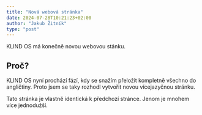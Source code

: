 ```yaml
---
title: "Nová webová stránka"
date: 2024-07-28T10:21:23+02:00
author: "Jakub Žitník"
type: "post"
---
```


KLIND OS má konečně novou webovou stánku.

## Proč?

KLIND OS nyní prochází fází, kdy se snažím přeložit kompletně všechno do angličtiny. Proto jsem se taky rozhodl vytvořit novou vícejazyčnou stránku.

Tato stránka je vlastně identická k předchozí stránce. Jenom je mnohem více jednodužší.
